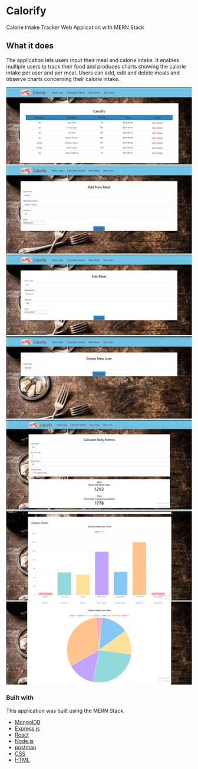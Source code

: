 # Calorify

Calorie Intake Tracker Web Application with MERN Stack

## What it does

The application lets users input their meal and calorie intake. It enables multiple users to track their food and produces charts showing the calorie intake per user and per meal.
Users can add, edit and delete meals and observe charts concerning their calorie intake.

<img src="./screenshots/meal list.png">
<img src="./screenshots/add meal.png">
<img src="./screenshots/edit meal.png">
<img src="./screenshots/new user.png">
<img src="./screenshots/calculate body metric.png">
<img src="./screenshots/bar chart.png">
<img src="./screenshots/pie chart.png">

### Built with

This application was built using the MERN Stack.

- [MongolDB](https://www.mongodb.com/)
- [Express.js](https://expressjs.com/)
- [React](https://reactjs.org/)
- [Node.js](https://nodejs.org/en/)
- [postman](https://www.postman.com/)
- [CSS](https://www.w3schools.com/css/)
- [HTML](https://www.w3schools.com/html/)
